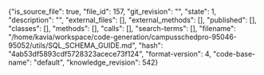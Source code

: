 {"is_source_file": true, "file_id": 157, "git_revision": "", "state": 1, "description": "", "external_files": [], "external_methods": [], "published": [], "classes": [], "methods": [], "calls": [], "search-terms": [], "filename": "/home/kavia/workspace/code-generation/campusschedpro-95046-95052/utils/SQL_SCHEMA_GUIDE.md", "hash": "4ab53df5893cdf5728323acece73f124", "format-version": 4, "code-base-name": "default", "knowledge_revision": 542}